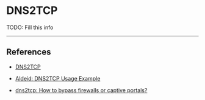 # DNS2TCP

TODO: Fill this info

---
## References

- [DNS2TCP](https://salsa.debian.org/debian/dns2tcp)

- [Aldeid: DNS2TCP Usage Example](https://www.aldeid.com/wiki/Dns2tcp)

- [dns2tcp: How to bypass firewalls or captive portals?](https://blog.rootshell.be/2007/03/22/dns2tcp-how-to-bypass-firewalls-or-captive-portals/)